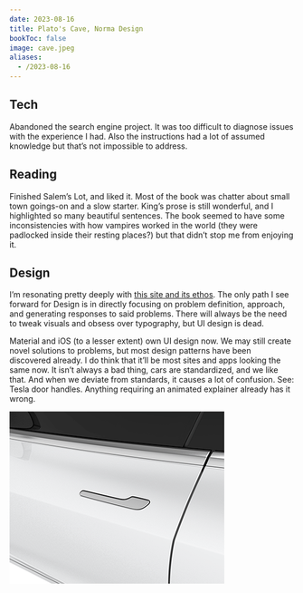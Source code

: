 ```yaml
---
date: 2023-08-16
title: Plato's Cave, Norma Design
bookToc: false
image: cave.jpeg
aliases:
  - /2023-08-16
---
```


## Tech
Abandoned the search engine project. It was too difficult to diagnose issues with the experience I had. Also the instructions had a lot of assumed knowledge but that’s not impossible to address. 

## Reading
Finished Salem’s Lot, and liked it. Most of the book was chatter about small town goings-on and a slow starter. King’s prose is still wonderful, and I highlighted so many beautiful sentences. The book seemed to have some inconsistencies with how vampires worked in the world (they were padlocked inside their resting places?) but that didn’t stop me from enjoying it. 

## Design
I’m resonating pretty deeply with [this site and its ethos](https://normadesign.it/en/). The only path I see forward for Design is in directly focusing on problem definition, approach, and generating responses to said problems. There will always be the need to tweak visuals and obsess over typography, but UI design is dead. 

Material and iOS (to a lesser extent) own UI design now. We may still create novel solutions to problems, but most design patterns have been discovered already. I do think that it’ll be most sites and apps looking the same now. It isn’t always a bad thing, cars are standardized, and we like that. And when we deviate from standards, it causes a lot of confusion. See: Tesla door handles. Anything requiring an animated explainer already has it wrong. 

![](Tesla.gif)